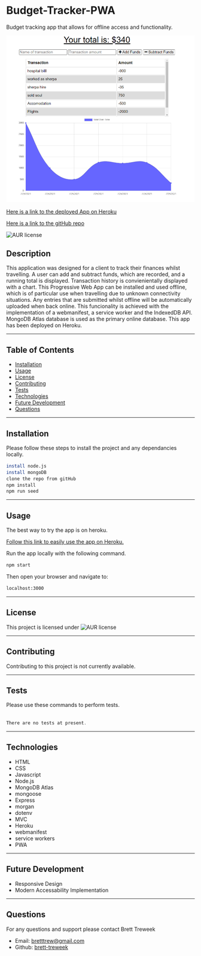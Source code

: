 # Budget-Tracker-PWA
Budget tracking app that allows for offline access and functionality.

![Homepage of app](./public/icons/budgetTracker.PNG)

[Here is a link to the deployed App on Heroku]()

[Here is a link to the gitHub repo](https://github.com/brett-treweek/Easy-Budget-Tracker-PWA)  

![AUR license](https://img.shields.io/static/v1?label=License&message=MIT&color=blue)

## Description
This application was designed for a client to track their finances whilst travelling. A user can add and subtract funds, which are recorded, and a running total is displayed. Transaction history is convienientally displayed with a chart. This Progressive Web App can be installed and used offline, which is of particular use when travelling due to unknown connectivity situations. Any entries that are submitted whilst offline will be automatically uploaded when back online. This funcionality is achieved with the implementation of a webmanifest, a service worker and the IndexedDB API. MongoDB Atlas database is used as the primary online database. This app has been deployed on Heroku.

---
## Table of Contents

- [Installation](#installation)
- [Usage](#usage)
- [License](#license)
- [Contributing](#contributing)
- [Tests](#tests)
- [Technologies](#technologies)
- [Future Development](#future-development)
- [Questions](#questions)

---
## Installation  
  
Please follow these steps to install the project and any dependancies locally.

```bash
install node.js
install mongoDB
clone the repo from gitHub
npm install
npm run seed
```

---
## Usage

The best way to try the app is on heroku.  

[Follow this link to easily use the app on Heroku.]()

Run the app locally with the following command.   

```bash
npm start
```
Then open your browser and navigate to:
```bash
localhost:3000
```


---
## License

This project is licensed under ![AUR license](https://img.shields.io/static/v1?label=License&message=MIT&color=blue)

---
## Contributing

Contributing to this project is not currently available.

---
## Tests

Please use these commands to perform tests.

```js

There are no tests at present.

```

---

## Technologies

- HTML
- CSS
- Javascript
- Node.js
- MongoDB Atlas
- mongoose
- Express
- morgan
- dotenv
- MVC
- Heroku
- webmanifest
- service workers
- PWA
---
## Future Development
- Responsive Design
- Modern Accessability Implementation

---

## Questions

For any questions and support please contact Brett Treweek  
- Email: bretttrew@gmail.com  
- Github: [brett-treweek](https://github.com/brett-treweek)